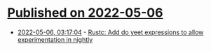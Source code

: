 # [Published on 2022-05-06](index.md)

* [2022-05-06, 03:17:04](https://news.ycombinator.com/item?id=31280912) - [Rustc: Add do yeet expressions to allow experimentation in nightly](https://github.com/rust-lang/rust/pull/96376)
